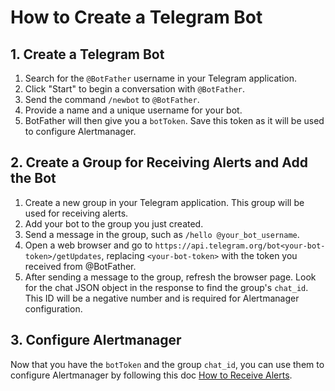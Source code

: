 # How to Create a Telegram Bot

## 1. Create a Telegram Bot

1. Search for the `@BotFather` username in your Telegram application.
2. Click "Start" to begin a conversation with `@BotFather`.
3. Send the command `/newbot` to `@BotFather`.
4. Provide a name and a unique username for your bot.
5. BotFather will then give you a `botToken`. Save this token as it will be used to configure Alertmanager.

## 2. Create a Group for Receiving Alerts and Add the Bot

1. Create a new group in your Telegram application. This group will be used for receiving alerts.
2. Add your bot to the group you just created.
3. Send a message in the group, such as `/hello @your_bot_username`.
4. Open a web browser and go to `https://api.telegram.org/bot<your-bot-token>/getUpdates`, replacing `<your-bot-token>` with the token you received from @BotFather.
5. After sending a message to the group, refresh the browser page. Look for the chat JSON object in the response to find the group's `chat_id`. This ID will be a negative number and is required for Alertmanager configuration.

## 3. Configure Alertmanager

Now that you have the `botToken` and the group `chat_id`, you can use them to configure Alertmanager by following this doc [How to Receive Alerts](how-to-receive-alerts.md).
